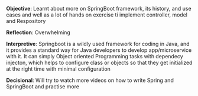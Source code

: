 **Objective**: Learnt about more on SpringBoot framework, its history, and use cases and well as a lot of hands on exercise ti implement controller, model and Respository

**Reflection**: Overwhelming

**Interpretive**: Springboot is a wildly used framework for coding in Java, and it provides a standard way for Java developers to develop app/microservice with it. It can simply Object oriented Programming tasks with dependecy injecton, which helps to configure class or objects so that they get initialized at the right time with minimal configuration

**Decisional**: Will try to watch more videos on how to write Spring and SpringBoot and practise more